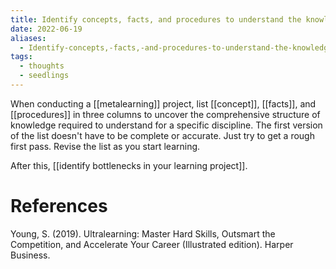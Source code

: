 ```yaml
---
title: Identify concepts, facts, and procedures to understand the knowledge structure of a subject
date: 2022-06-19
aliases:
  - Identify-concepts,-facts,-and-procedures-to-understand-the-knowledge-structure-of-a-subject
tags:
  - thoughts
  - seedlings
---
```

When conducting a [[metalearning]] project, list [[concept]], [[facts]], and [[procedures]] in three columns to uncover the comprehensive structure of knowledge required to understand for a specific discipline. The first version of the list doesn't have to be complete or accurate. Just try to get a rough first pass. Revise the list as you start learning.

After this, [[identify bottlenecks in your learning project]].

# References

Young, S. (2019). Ultralearning: Master Hard Skills, Outsmart the Competition, and Accelerate Your Career (Illustrated edition). Harper Business.